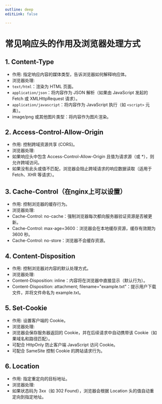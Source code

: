 ```yaml
---
outline: deep
editLink: false

---
```


# 常见响应头的作用及浏览器处理方式

##  1. Content-Type

- 作用: 指定响应内容的媒体类型，告诉浏览器如何解释响应体。
- 浏览器处理:
- `text/html`：渲染为 HTML 页面。
- `application/json`：将内容作为 JSON 解析（如果由 JavaScript 发起的 Fetch 或 XMLHttpRequest 请求）。
- `application/javascript`：将内容作为 JavaScript 执行（如 `<script>` 元素）。
- image/png 或其他图片类型：将内容作为图片渲染。

## 2. Access-Control-Allow-Origin

- 作用: 控制跨域资源共享 (CORS)。
- 浏览器处理:
- 如果响应头中包含 Access-Control-Allow-Origin 且值为请求源（或 *），则允许跨域访问。
- 如果没有此头或值不匹配，浏览器会阻止跨域请求的响应数据读取（适用于 Fetch、XHR 等请求）。

## 3. Cache-Control（在**nginx**上可以设置）

- 作用: 控制浏览器的缓存行为。
- 浏览器处理:
- Cache-Control: no-cache：强制浏览器每次都向服务器验证资源是否被更新。
- Cache-Control: max-age=3600：浏览器会在本地缓存资源，缓存有效期为 3600 秒。
- Cache-Control: no-store：浏览器不会缓存资源。

## 4. Content-Disposition

- 作用: 控制浏览器对内容的默认处理方式。
- 浏览器处理:
- Content-Disposition: inline：内容将在浏览器中直接显示（默认行为）。
- Content-Disposition: attachment; filename="example.txt"：提示用户下载文件，并将文件命名为 example.txt。

## 5. Set-Cookie

- 作用: 设置客户端的 Cookie。
- 浏览器处理:
- 浏览器会保存服务器返回的 Cookie，并在后续请求中自动携带该 Cookie（如果域名和路径匹配）。
- 可配合 HttpOnly 防止客户端 JavaScript 访问 Cookie。
- 可配合 SameSite 控制 Cookie 的跨站请求行为。

## 6. Location

- 作用: 指定重定向的目标地址。
- 浏览器处理:
- 如果状态码为 3xx（如 302 Found），浏览器会根据 Location 头的值自动重定向到指定地址。
